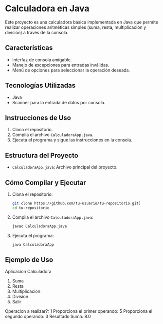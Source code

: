 # Calculadora en Java

Este proyecto es una calculadora básica implementada en Java que permite realizar operaciones aritméticas simples (suma, resta, multiplicación y división) a través de la consola.

## Características

- Interfaz de consola amigable.
- Manejo de excepciones para entradas inválidas.
- Menú de opciones para seleccionar la operación deseada.

## Tecnologías Utilizadas

- Java
- Scanner para la entrada de datos por consola.

## Instrucciones de Uso

1. Clona el repositorio.
2. Compila el archivo `CalculadoraApp.java`.
3. Ejecuta el programa y sigue las instrucciones en la consola.

## Estructura del Proyecto

- `CalculadoraApp.java`: Archivo principal del proyecto.

## Cómo Compilar y Ejecutar

1. Clona el repositorio:

    ```bash
    git clone https://github.com/tu-usuario/tu-repositorio.git]
    cd tu-repositorio
    ```

2. Compila el archivo `CalculadoraApp.java`:

    ```bash
    javac CalculadoraApp.java
    ```

3. Ejecuta el programa:

    ```bash
    java CalculadoraApp
    ```

## Ejemplo de Uso
Aplicacion Calculadora

1. Suma
2. Resta
3. Multiplicacion
4. Division
5. Salir 

Operacion a realizar?: 1 
Proporciona el primer operando: 5 
Proporciona el segundo operando: 3 
Resultado Suma: 8.0
